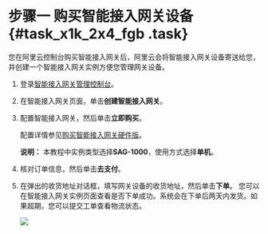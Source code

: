 # 步骤一 购买智能接入网关设备 {#task_x1k_2x4_fgb .task}

您在阿里云控制台购买智能接入网关后，阿里云会将智能接入网关设备寄送给您，并创建一个智能接入网关实例方便您管理网关设备。

1.  登录[智能接入网关管理控制台](https://smartag.console.aliyun.com)。 
2.  在智能接入网关页面，单击**创建智能接入网关**。 
3.  配置智能接入网关，然后单击**立即购买**。 

    配置详情参见[购买智能接入网关硬件版](../intl.zh-CN/购买指南/目录/购买智能接入网关硬件版.md#)。

    **说明：** 本教程中实例类型选择**SAG-1000**，使用方式选择**单机**。

4.  核对订单信息，然后单击**去支付**。 
5.  在弹出的收货地址对话框，填写网关设备的收货地址，然后单击**下单**。 您可以在智能接入网关实例页面查看是否下单成功。系统会在下单后两天内发货。如果超期，您可以提交工单查看物流状态。

    ![](http://static-aliyun-doc.oss-cn-hangzhou.aliyuncs.com/assets/img/23803/156674596213783_zh-CN.png)


